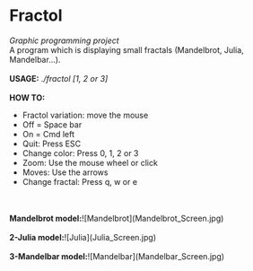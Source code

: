 # Fractol


<i>Graphic programming project</i><br/>
A program which is displaying small fractals (Mandelbrot, Julia, Mandelbar...).
<br/>
<br/>
<b>USAGE:</b> <i>./fractol [1, 2 or 3]</i>
<br/>
<br/>
<b>HOW TO:</b>
<br/>
- Fractol variation: move the mouse<br/>
- Off = Space bar<br/>
- On = Cmd left<br/>
- Quit: Press ESC<br/>
- Change color: Press 0, 1, 2 or 3<br/>
- Zoom: Use the mouse wheel or click<br/>
- Moves: Use the arrows<br/>
- Change fractal: Press q, w or e<br/>
<br/>
<br/>
<b>Mandelbrot model:</b>![Mandelbrot](Mandelbrot_Screen.jpg)
<br/>
<br/>
<b>2-Julia model:</b>![Julia](Julia_Screen.jpg)
<br/>
<br/>
<b>3-Mandelbar model:</b>![Mandelbar](Mandelbar_Screen.jpg)
